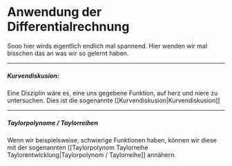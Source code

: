 # Anwendung der Differentialrechnung


Sooo hier wirds eigentlich endlich mal spannend. Hier wenden wir mal bisschen das an was wir so gelernt haben.

---

##### Kurvendiskusion:

Eine Disziplin wäre es, eine uns gegebene Funktion, auf herz und niere zu untersuchen. Dies ist die sogenannte [[Kurvendiskusion|Kurvendiskusion]]

---

##### Taylorpolynome / Taylorreihen

Wenn wir beispielsweise, schwierige Funktionen haben, können wir diese mit der sogenannten [[Taylorpolynom Taylorreihe Taylorentwicklung|Taylorpolynom / Taylorreihe]] annähern.
